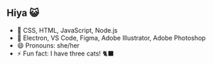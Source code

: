 ## Hiya 😺
- 🌱 CSS, HTML, JavaScript, Node.js
- 🔧 Electron, VS Code, Figma, Adobe Illustrator, Adobe Photoshop
- 😄 Pronouns: she/her
- ⚡ Fun fact: I have three cats! 🐈‍⬛

